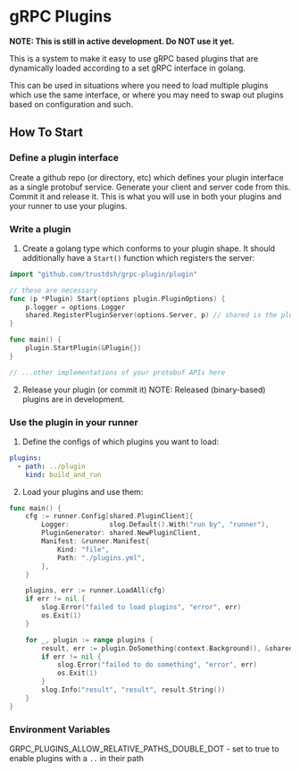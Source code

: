 # gRPC Plugins

**NOTE: This is still in active development. Do NOT use it yet.**

This is a system to make it easy to use gRPC based plugins that are dynamically loaded according to a set gRPC interface in golang.

This can be used in situations where you need to load multiple plugins which use the same interface, or where you may need to swap out plugins based on configuration and such.

## How To Start

### Define a plugin interface

Create a github repo (or directory, etc) which defines your plugin interface as a single protobuf service.
Generate your client and server code from this.
Commit it and release it.
This is what you will use in both your plugins and your runner to use your plugins.

### Write a plugin

1. Create a golang type which conforms to your plugin shape. It should additionally have a `Start()` function which registers the server:
```go
import "github.com/trustdsh/grpc-plugin/plugin"

// these are necessary
func (p *Plugin) Start(options plugin.PluginOptions) {
	p.logger = options.Logger
	shared.RegisterPluginServer(options.Server, p) // shared is the plugin interface defined above
}

func main() {
	plugin.StartPlugin(&Plugin{})
}

// ...other implementations of your protobuf APIs here
```

2. Release your plugin (or commit it)
NOTE: Released (binary-based) plugins are in development.

### Use the plugin in your runner

1. Define the configs of which plugins you want to load:
```yaml
plugins:
  - path: ../plugin
    kind: build_and_run
```

2. Load your plugins and use them:
```go
func main() {
	cfg := runner.Config[shared.PluginClient]{
		Logger:          slog.Default().With("run by", "runner"),
		PluginGenerator: shared.NewPluginClient,
		Manifest: &runner.Manifest{
			Kind: "file",
			Path: "./plugins.yml",
		},
	}

	plugins, err := runner.LoadAll(cfg)
	if err != nil {
		slog.Error("failed to load plugins", "error", err)
		os.Exit(1)
	}

	for _, plugin := range plugins {
		result, err := plugin.DoSomething(context.Background(), &shared.Empty{})
		if err != nil {
			slog.Error("failed to do something", "error", err)
			os.Exit(1)
		}
		slog.Info("result", "result", result.String())
	}
}
```

### Environment Variables

GRPC_PLUGINS_ALLOW_RELATIVE_PATHS_DOUBLE_DOT - set to true to enable plugins with a `..` in their path
 